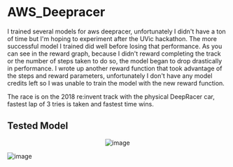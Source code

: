 # AWS_Deepracer

I trained several models for aws deepracer, unfortunately I didn't have a ton of time but I'm hoping to experiment after the UVic hackathon. The more successful model I trained did well before losing that performance. As you can see in the reward graph, because I didn't reward completing the track or the number of steps taken to do so, the model began to drop drastically in performance. I wrote up another reward function that took advantage of the steps and reward parameters, unfortunately I don't have any model credits left so I was unable to train the model with the new reward function.

The race is on the 2018 re:invent track with the physical DeepRacer car, fastest lap of 3 tries is taken and fastest time wins. 

## Tested Model

<p align="center">
  <img src="https://github.com/user-attachments/assets/16201c07-b9de-4bc4-91d7-aef3bfaf6290" alt="image">
</p>

![image](https://github.com/user-attachments/assets/bb6d5c10-c877-41af-beb8-7e8dc1de2fbc)
